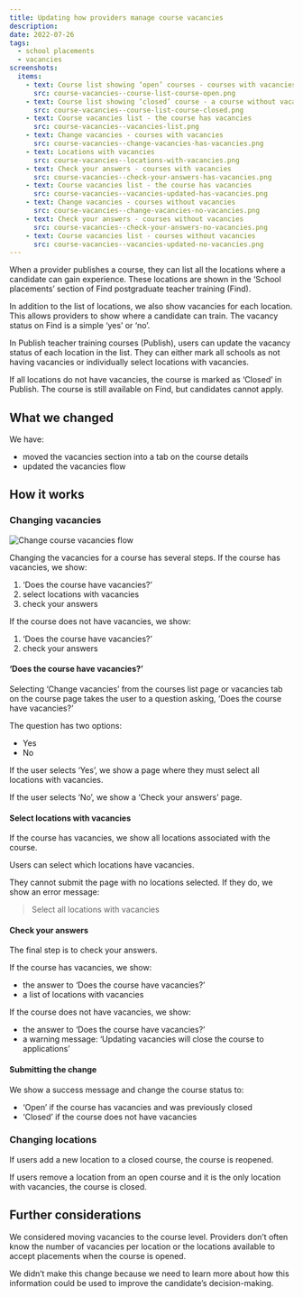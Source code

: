 ```yaml
---
title: Updating how providers manage course vacancies
description:
date: 2022-07-26
tags:
  - school placements
  - vacancies
screenshots:
  items:
    - text: Course list showing ‘open’ courses - courses with vacancies
      src: course-vacancies--course-list-course-open.png
    - text: Course list showing ‘closed’ course - a course without vacancies
      src: course-vacancies--course-list-course-closed.png
    - text: Course vacancies list - the course has vacancies
      src: course-vacancies--vacancies-list.png
    - text: Change vacancies - courses with vacancies
      src: course-vacancies--change-vacancies-has-vacancies.png
    - text: Locations with vacancies
      src: course-vacancies--locations-with-vacancies.png
    - text: Check your answers - courses with vacancies
      src: course-vacancies--check-your-answers-has-vacancies.png
    - text: Course vacancies list - the course has vacancies
      src: course-vacancies--vacancies-updated-has-vacancies.png
    - text: Change vacancies - courses without vacancies
      src: course-vacancies--change-vacancies-no-vacancies.png
    - text: Check your answers - courses without vacancies
      src: course-vacancies--check-your-answers-no-vacancies.png
    - text: Course vacancies list - courses without vacancies
      src: course-vacancies--vacancies-updated-no-vacancies.png
---
```


When a provider publishes a course, they can list all the locations where a candidate can gain experience. These locations are shown in the ‘School placements’ section of Find postgraduate teacher training (Find).

In addition to the list of locations, we also show vacancies for each location. This allows providers to show where a candidate can train. The vacancy status on Find is a simple ‘yes’ or ‘no’.

In Publish teacher training courses (Publish), users can update the vacancy status of each location in the list. They can either mark all schools as not having vacancies or individually select locations with vacancies.

If all locations do not have vacancies, the course is marked as ‘Closed’ in Publish. The course is still available on Find, but candidates cannot apply.

## What we changed

We have:

- moved the vacancies section into a tab on the course details
- updated the vacancies flow

## How it works

### Changing vacancies

![Change course vacancies flow](course-vacancies--flow.png "Change course vacancies flow")

Changing the vacancies for a course has several steps. If the course has vacancies, we show:

1. ‘Does the course have vacancies?’
2. select locations with vacancies
3. check your answers

If the course does not have vacancies, we show:

1. ‘Does the course have vacancies?’
2. check your answers

#### ‘Does the course have vacancies?’

Selecting ‘Change vacancies’ from the courses list page or vacancies tab on the course page takes the user to a question asking, ‘Does the course have vacancies?’

The question has two options:

- Yes
- No

If the user selects ‘Yes’, we show a page where they must select all locations with vacancies.

If the user selects ‘No’, we show a ‘Check your answers’ page.

#### Select locations with vacancies

If the course has vacancies, we show all locations associated with the course.

Users can select which locations have vacancies.

They cannot submit the page with no locations selected. If they do, we show an error message:

> Select all locations with vacancies

#### Check your answers

The final step is to check your answers.

If the course has vacancies, we show:

- the answer to ‘Does the course have vacancies?’
- a list of locations with vacancies

If the course does not have vacancies, we show:

- the answer to ‘Does the course have vacancies?’
- a warning message: ‘Updating vacancies will close the course to applications’

#### Submitting the change

We show a success message and change the course status to:

- ‘Open’ if the course has vacancies and was previously closed
- ‘Closed’ if the course does not have vacancies

### Changing locations

If users add a new location to a closed course, the course is reopened.

If users remove a location from an open course and it is the only location with vacancies, the course is closed.

## Further considerations

We considered moving vacancies to the course level. Providers don’t often know the number of vacancies per location or the locations available to accept placements when the course is opened.

We didn’t make this change because we need to learn more about how this information could be used to improve the candidate’s decision-making.
